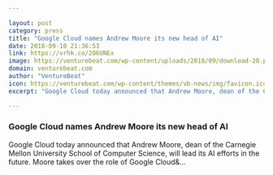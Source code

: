 ```yaml
---

layout: post
category: press
title: "Google Cloud names Andrew Moore its new head of AI"
date: 2018-09-10 21:36:53
link: https://vrhk.co/2O6UNEx
image: https://venturebeat.com/wp-content/uploads/2018/09/download-20.png?fit=1280%2C720&strip=all
domain: venturebeat.com
author: "VentureBeat"
icon: https://venturebeat.com/wp-content/themes/vb-news/img/favicon.ico
excerpt: "Google Cloud today announced that Andrew Moore, dean of the Carnegie Mellon University School of Computer Science, will lead its AI efforts in the future. Moore takes over the role of Google Cloud&amp;…"

---
```


### Google Cloud names Andrew Moore its new head of AI

Google Cloud today announced that Andrew Moore, dean of the Carnegie Mellon University School of Computer Science, will lead its AI efforts in the future. Moore takes over the role of Google Cloud&amp;…